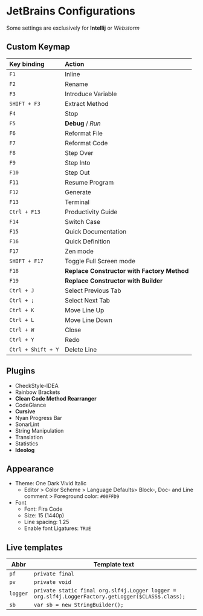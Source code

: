 # JetBrains Configurations

Some settings are exclusively for **Intellij** or *Webstorm*

## Custom Keymap

| Key binding        | Action                                      |
| :----------------- | :------------------------------------------ |
| `F1`               | Inline                                      |
| `F2`               | Rename                                      |
| `F3`               | Introduce Variable                          |
| `SHIFT + F3`       | Extract Method                              |
| `F4`               | Stop                                        |
| `F5`               | **Debug** / *Run*                           |
| `F6`               | Reformat File                               |
| `F7`               | Reformat Code                               |
| `F8`               | Step Over                                   |
| `F9`               | Step Into                                   |
| `F10`              | Step Out                                    |
| `F11`              | Resume Program                              |
| `F12`              | Generate                                    |
| `F13`              | Terminal                                    |
| `Ctrl + F13`       | Productivity Guide                          |
| `F14`              | Switch Case                                 |
| `F15`              | Quick Documentation                         |
| `F16`              | Quick Definition                            |
| `F17`              | Zen mode                                    |
| `SHIFT + F17`      | Toggle Full Screen mode                     |
| `F18`              | **Replace Constructor with Factory Method** |
| `F19`              | **Replace Constructor with Builder**        |
| `Ctrl + J`         | Select Previous Tab                         |
| `Ctrl + ;`         | Select Next Tab                             |
| `Ctrl + K`         | Move Line Up                                |
| `Ctrl + L`         | Move Line Down                              |
| `Ctrl + W`         | Close                                       |
| `Ctrl + Y`         | Redo                                        |
| `Ctrl + Shift + Y` | Delete Line                                 |


## Plugins

- CheckStyle-IDEA
- Rainbow Brackets
- **Clean Code Method Rearranger**
- CodeGlance
- **Cursive**
- Nyan Progress Bar
- SonarLint
- String Manipulation
- Translation
- Statistics
- **Ideolog**

## Appearance

* Theme: One Dark Vivid Italic
  * Editor > Color Scheme > Language Defaults> Block-, Doc- and Line comment > Foreground color: `#00FFD9`
* Font
  * Font: Fira Code
  * Size: 15 (1440p)
  * Line spacing: 1.25
  * Enable font Ligatures: `TRUE`

## Live templates

| Abbr     | Template text                                                |
| -------- | ------------------------------------------------------------ |
| `pf`     | `private final`                                              |
| `pv`     | `private void`                                               |
| `logger` | `private static final org.slf4j.Logger logger = org.slf4j.LoggerFactory.getLogger($CLASS$.class);` |
| `sb`     | `var sb = new StringBuilder();`                              |

